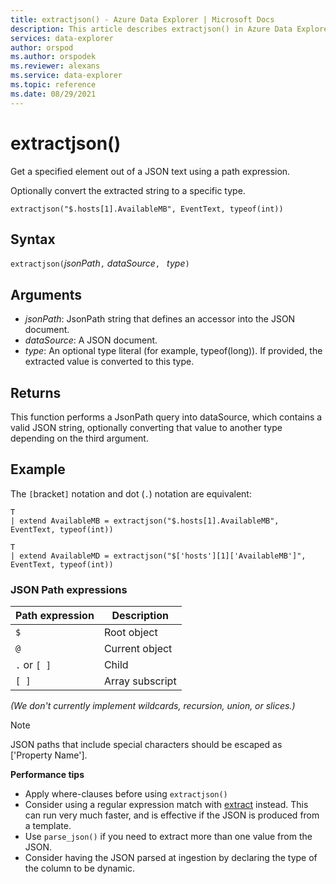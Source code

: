 ```yaml
---
title: extractjson() - Azure Data Explorer | Microsoft Docs
description: This article describes extractjson() in Azure Data Explorer.
services: data-explorer
author: orspod
ms.author: orspodek
ms.reviewer: alexans
ms.service: data-explorer
ms.topic: reference
ms.date: 08/29/2021
---
```

# extractjson()

Get a specified element out of a JSON text using a path expression. 

Optionally convert the extracted string to a specific type.

```kusto
extractjson("$.hosts[1].AvailableMB", EventText, typeof(int))
```

## Syntax

`extractjson(`*jsonPath*`,` *dataSource*`, ` *type*`)` 

## Arguments

* *jsonPath*: JsonPath string that defines an accessor into the JSON document.
* *dataSource*: A JSON document.
* *type*: An optional type literal (for example, typeof(long)). If provided, the extracted value is converted to this type.

## Returns

This function performs a JsonPath query into dataSource, which contains a valid JSON string, optionally converting that value to another type depending on the third argument.

## Example

The `[`bracket`]` notation and dot (`.`) notation are equivalent:

```kusto
T 
| extend AvailableMB = extractjson("$.hosts[1].AvailableMB", EventText, typeof(int)) 

T
| extend AvailableMD = extractjson("$['hosts'][1]['AvailableMB']", EventText, typeof(int)) 
```

### JSON Path expressions

|Path expression|Description|
|---|---|
|`$`|Root object|
|`@`|Current object|
|`.` or `[ ]` | Child|
|`[ ]`|Array subscript|

*(We don't currently implement wildcards, recursion, union, or slices.)*

> [!NOTE]
> JSON paths that include special characters should be escaped as [\'Property Name\'].

**Performance tips**

* Apply where-clauses before using `extractjson()`
* Consider using a regular expression match with [extract](extractfunction.md) instead. This can run very much faster, and is effective if the JSON is produced from a template.
* Use `parse_json()` if you need to extract more than one value from the JSON.
* Consider having the JSON parsed at ingestion by declaring the type of the column to be dynamic.